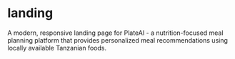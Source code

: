 # landing
A modern, responsive landing page for PlateAI - a nutrition-focused meal planning platform that provides personalized meal recommendations using locally available Tanzanian foods. 
